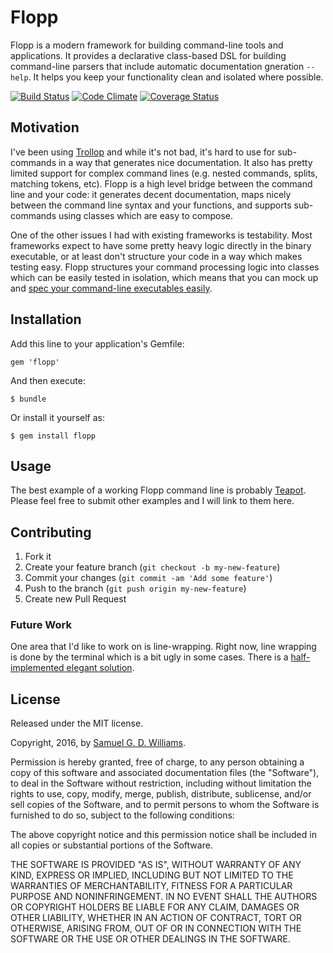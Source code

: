# Flopp

Flopp is a modern framework for building command-line tools and applications. It provides a declarative class-based DSL for building command-line parsers that include automatic documentation gneration `--help`. It helps you keep your functionality clean and isolated where possible.

[![Build Status](https://secure.travis-ci.org/ioquatix/flopp.svg)](http://travis-ci.org/ioquatix/flopp)
[![Code Climate](https://codeclimate.com/github/ioquatix/flopp.svg)](https://codeclimate.com/github/ioquatix/flopp)
[![Coverage Status](https://coveralls.io/repos/ioquatix/flopp/badge.svg)](https://coveralls.io/r/ioquatix/flopp)

## Motivation

I've been using [Trollop](https://github.com/ManageIQ/trollop) and while it's not bad, it's hard to use for sub-commands in a way that generates nice documentation. It also has pretty limited support for complex command lines (e.g. nested commands, splits, matching tokens, etc). Flopp is a high level bridge between the command line and your code: it generates decent documentation, maps nicely between the command line syntax and your functions, and supports sub-commands using classes which are easy to compose.

One of the other issues I had with existing frameworks is testability. Most frameworks expect to have some pretty heavy logic directly in the binary executable, or at least don't structure your code in a way which makes testing easy. Flopp structures your command processing logic into classes which can be easily tested in isolation, which means that you can mock up and [spec your command-line executables easily](https://github.com/ioquatix/teapot/blob/master/spec/teapot/command_spec.rb).

## Installation

Add this line to your application's Gemfile:

	gem 'flopp'

And then execute:

	$ bundle

Or install it yourself as:

	$ gem install flopp

## Usage

The best example of a working Flopp command line is probably [Teapot](https://github.com/ioquatix/teapot/blob/master/lib/teapot/command.rb). Please feel free to submit other examples and I will link to them here.

## Contributing

1. Fork it
2. Create your feature branch (`git checkout -b my-new-feature`)
3. Commit your changes (`git commit -am 'Add some feature'`)
4. Push to the branch (`git push origin my-new-feature`)
5. Create new Pull Request

### Future Work

One area that I'd like to work on is line-wrapping. Right now, line wrapping is done by the terminal which is a bit ugly in some cases. There is a [half-implemented elegant solution](lib/flopp/output/line_wrapper.rb).

## License

Released under the MIT license.

Copyright, 2016, by [Samuel G. D. Williams](http://www.codeotaku.com/samuel-williams).

Permission is hereby granted, free of charge, to any person obtaining a copy
of this software and associated documentation files (the "Software"), to deal
in the Software without restriction, including without limitation the rights
to use, copy, modify, merge, publish, distribute, sublicense, and/or sell
copies of the Software, and to permit persons to whom the Software is
furnished to do so, subject to the following conditions:

The above copyright notice and this permission notice shall be included in
all copies or substantial portions of the Software.

THE SOFTWARE IS PROVIDED "AS IS", WITHOUT WARRANTY OF ANY KIND, EXPRESS OR
IMPLIED, INCLUDING BUT NOT LIMITED TO THE WARRANTIES OF MERCHANTABILITY,
FITNESS FOR A PARTICULAR PURPOSE AND NONINFRINGEMENT. IN NO EVENT SHALL THE
AUTHORS OR COPYRIGHT HOLDERS BE LIABLE FOR ANY CLAIM, DAMAGES OR OTHER
LIABILITY, WHETHER IN AN ACTION OF CONTRACT, TORT OR OTHERWISE, ARISING FROM,
OUT OF OR IN CONNECTION WITH THE SOFTWARE OR THE USE OR OTHER DEALINGS IN
THE SOFTWARE.
